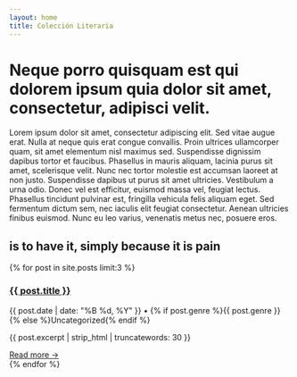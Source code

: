 ```yaml
---
layout: home
title: Colección Literaria
---
```


# Neque porro quisquam est qui dolorem ipsum quia dolor sit amet, consectetur, adipisci velit.

Lorem ipsum dolor sit amet, consectetur adipiscing elit. Sed vitae augue erat. Nulla at neque quis erat congue convallis. Proin ultrices ullamcorper quam, sit amet elementum nisl maximus sed. Suspendisse dignissim dapibus tortor et faucibus. Phasellus in mauris aliquam, lacinia purus sit amet, scelerisque velit. Nunc nec tortor molestie est accumsan laoreet at non justo. Suspendisse dapibus ut purus sit amet ultricies. Vestibulum a urna odio. Donec vel est efficitur, euismod massa vel, feugiat lectus. Phasellus tincidunt pulvinar est, fringilla vehicula felis aliquam eget. Sed fermentum dictum sem, nec iaculis elit feugiat consectetur. Aenean ultricies finibus euismod. Nunc eu leo varius, venenatis metus nec, posuere eros. 

## is to have it, simply because it is pain

<div class="featured-works">
  {% for post in site.posts limit:3 %}
    <div class="featured-work">
      <h3><a href="{{ site.baseurl }}{{ post.url }}">{{ post.title }}</a></h3>
      <p class="meta">{{ post.date | date: "%B %d, %Y" }} • {% if post.genre %}{{ post.genre }}{% else %}Uncategorized{% endif %}</p>
      <p class="excerpt">{{ post.excerpt | strip_html | truncatewords: 30 }}</p>
      <a href="{{ site.baseurl }}{{ post.url }}" class="read-more">Read more →</a>
    </div>
  {% endfor %}
</div>